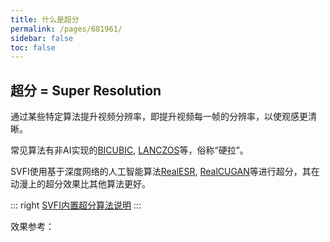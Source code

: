```yaml
---
title: 什么是超分
permalink: /pages/681961/
sidebar: false
toc: false
---
```



## 超分 = Super Resolution

通过某些特定算法提升视频分辨率，即提升视频每一帧的分辨率，以使观感更清晰。

常见算法有非AI实现的[BICUBIC](https://en.wikipedia.org/wiki/Bicubic_interpolation), [LANCZOS](https://en.wikipedia.org/wiki/Lanczos_algorithm)等，俗称“硬拉”。

SVFI使用基于深度网络的人工智能算法[RealESR](https://github.com/xinntao/Real-ESRGAN), [RealCUGAN](https://github.com/bilibili/ailab/tree/main/Real-CUGAN)等进行超分，其在动漫上的超分效果比其他算法更好。

::: right
[SVFI内置超分算法说明](/pages/052617/#对超分模型的介绍)
:::

效果参考：

<cardList :items="[
{
img: '/img/bilibili/yuan.jpg',
name: '《原神》',
desc: '剧情CM短片 8K60帧 SVFI补帧超分',
link: 'https://www.bilibili.com/video/BV1FS4y1C7RD',
author: 'SVFI视觉 ',
avatar: '/img/svfi.ico'
},
{
img: '/img/bilibili/umaron.jpg',
name: '赛马娘',
desc: '第二季 NCOP 8K60帧',
link: 'https://www.bilibili.com/video/BV1QY411b7e4',
author: 'SVFI视觉',
avatar: '/img/svfi.ico',
},
{
img: '/img/bilibili/emilia.jpg',
name: 'Re：从零开始的异世界生活',
desc: '第二季后半 NCED Believe in you',
link: 'https://www.bilibili.com/video/BV1kF411p7FB',
author: 'SVFI视觉',
avatar: '/img/svfi.ico'
}
]"/>

